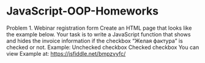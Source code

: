 # JavaScript-OOP-Homeworks

Problem 1. Webinar registration form
Create an HTML page that looks like the example below. Your task is to write a JavaScript function that shows and hides the invoice information if the checkbox “Желая фактура” is checked or not. Example:
Unchecked checkbox
Checked checkbox
You can view Example at: https://jsfiddle.net/bmpzvyfc/
